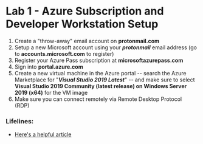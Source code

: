 # Lab 1 - Azure Subscription and Developer Workstation Setup

1. Create a "throw-away" email account on **protonmail.com**
2. Setup a new Microsoft account using your ***protonmail*** email address (go to **accounts.microsoft.com** to register)
3. Register your Azure Pass subscription at **microsoftazurepass.com**
4. Sign into **portal.azure.com**
5. Create a new virtual machine in the Azure portal -- search the Azure Marketplace for "***Visual Studio 2019 Latest***" -- and make sure to select **Visual Studio 2019 Community (latest release) on Windows Server 2019 (x64)** for the VM image
6. Make sure you can connect remotely via Remote Desktop Protocol (RDP)

### Lifelines:

* [Here's a helpful article](http://localhost)